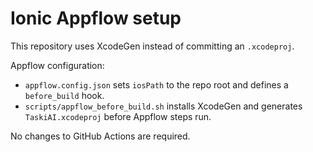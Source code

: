 # Ionic Appflow setup

This repository uses XcodeGen instead of committing an `.xcodeproj`.

Appflow configuration:

- `appflow.config.json` sets `iosPath` to the repo root and defines a `before_build` hook.
- `scripts/appflow_before_build.sh` installs XcodeGen and generates `TaskiAI.xcodeproj` before Appflow steps run.

No changes to GitHub Actions are required.
